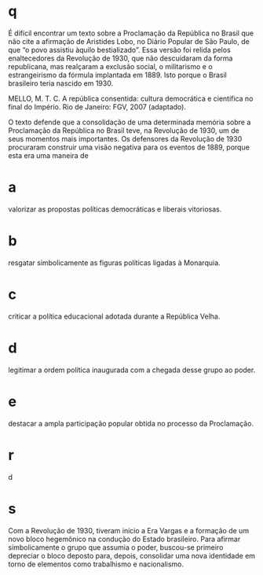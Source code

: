 # q
É difícil encontrar um texto sobre a Proclamação da República no Brasil que não cite a afirmação de Aristides Lobo, no Diário Popular de São Paulo, de que “o povo assistiu àquilo bestializado”. Essa versão foi relida pelos enaltecedores da Revolução de 1930, que não descuidaram da forma republicana, mas realçaram a exclusão social, o militarismo e o estrangeirismo da fórmula implantada em 1889. Isto porque o Brasil brasileiro teria nascido em 1930.

MELLO, M. T. C. A república consentida: cultura democrática e científica no final do Império. Rio de Janeiro: FGV, 2007 (adaptado).

O texto defende que a consolidação de uma determinada memória sobre a Proclamação da República no Brasil teve, na Revolução de 1930, um de seus momentos mais importantes. Os defensores da Revolução de 1930 procuraram construir uma visão negativa para os eventos de 1889, porque esta era uma maneira de

# a
valorizar as propostas políticas democráticas e liberais vitoriosas.

# b
resgatar simbolicamente as figuras políticas ligadas à Monarquia.

# c
criticar a política educacional adotada durante a República Velha.

# d
legitimar a ordem política inaugurada com a chegada desse grupo ao poder.

# e
destacar a ampla participação popular obtida no processo da Proclamação.

# r
d

# s
Com a Revolução de 1930, tiveram início a Era Vargas e a formação de um novo bloco hegemônico na condução do Estado brasileiro. Para afirmar simbolicamente o grupo que assumia o poder, buscou-se primeiro depreciar o bloco deposto para, depois, consolidar uma nova identidade em torno de elementos como trabalhismo e nacionalismo.
